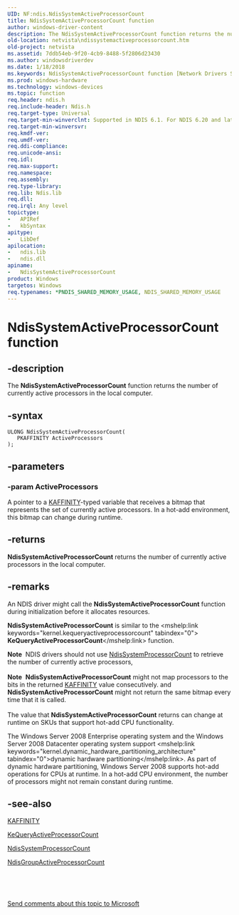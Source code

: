 ```yaml
---
UID: NF:ndis.NdisSystemActiveProcessorCount
title: NdisSystemActiveProcessorCount function
author: windows-driver-content
description: The NdisSystemActiveProcessorCount function returns the number of currently active processors in the local computer.
old-location: netvista\ndissystemactiveprocessorcount.htm
old-project: netvista
ms.assetid: 7ddb54eb-9f20-4cb9-8488-5f2806d23430
ms.author: windowsdriverdev
ms.date: 1/18/2018
ms.keywords: NdisSystemActiveProcessorCount function [Network Drivers Starting with Windows Vista], ndis/NdisSystemActiveProcessorCount, netvista.ndissystemactiveprocessorcount, ndis_sysinfo_ref_f69290a6-03f9-4fe8-bc02-6f58a650fa00.xml, NdisSystemActiveProcessorCount
ms.prod: windows-hardware
ms.technology: windows-devices
ms.topic: function
req.header: ndis.h
req.include-header: Ndis.h
req.target-type: Universal
req.target-min-winverclnt: Supported in NDIS 6.1. For NDIS 6.20 and later, use NdisGroupActiveProcessorCount instead.
req.target-min-winversvr: 
req.kmdf-ver: 
req.umdf-ver: 
req.ddi-compliance: 
req.unicode-ansi: 
req.idl: 
req.max-support: 
req.namespace: 
req.assembly: 
req.type-library: 
req.lib: Ndis.lib
req.dll: 
req.irql: Any level
topictype: 
-	APIRef
-	kbSyntax
apitype: 
-	LibDef
apilocation: 
-	ndis.lib
-	ndis.dll
apiname: 
-	NdisSystemActiveProcessorCount
product: Windows
targetos: Windows
req.typenames: *PNDIS_SHARED_MEMORY_USAGE, NDIS_SHARED_MEMORY_USAGE
---
```


# NdisSystemActiveProcessorCount function


## -description


The 
  <b>NdisSystemActiveProcessorCount</b> function returns the number of currently active processors in the
  local computer.


## -syntax


````
ULONG NdisSystemActiveProcessorCount(
   PKAFFINITY ActiveProcessors
);
````


## -parameters




### -param ActiveProcessors

A pointer to a 
     <a href="https://msdn.microsoft.com/library/windows/hardware/ff551830">KAFFINITY</a>-typed variable that receives a bitmap
     that represents the set of currently active processors. In a hot-add environment, this bitmap can change
     during runtime.


## -returns


<b>NdisSystemActiveProcessorCount</b> returns the number of currently active processors in the local
     computer.



## -remarks


An NDIS driver might call the 
    <b>NdisSystemActiveProcessorCount</b> function during initialization before it allocates resources.

<b>NdisSystemActiveProcessorCount</b> is similar to the 
    <mshelp:link keywords="kernel.kequeryactiveprocessorcount" tabindex="0"><b>
    KeQueryActiveProcessorCount</b></mshelp:link> function.
<div class="alert"><b>Note</b>  NDIS drivers should not use 
    <a href="..\ndis\nf-ndis-ndissystemprocessorcount.md">NdisSystemProcessorCount</a> to
    retrieve the number of currently active processors,</div><div> </div><div class="alert"><b>Note</b>  <b>NdisSystemActiveProcessorCount</b> might not map processors to the bits in the returned 
    <a href="https://msdn.microsoft.com/library/windows/hardware/ff551830">KAFFINITY</a> value consecutively. and 
    <b>NdisSystemActiveProcessorCount</b> might not return the same bitmap every time that it is
    called.</div><div> </div>The value that 
    <b>NdisSystemActiveProcessorCount</b> returns can change at runtime on SKUs that support hot-add CPU
    functionality.

The Windows Server 2008 Enterprise operating system and the Windows Server 2008 Datacenter operating
    system support 
    <mshelp:link keywords="kernel.dynamic_hardware_partitioning_architecture" tabindex="0">dynamic hardware
    partitioning</mshelp:link>. As part of dynamic hardware partitioning, Windows Server 2008 supports hot-add
    operations for CPUs at runtime. In a hot-add CPU environment, the number of processors might not remain
    constant during runtime.



## -see-also

<a href="https://msdn.microsoft.com/library/windows/hardware/ff551830">KAFFINITY</a>

<a href="..\wdm\nf-wdm-kequeryactiveprocessorcount.md">KeQueryActiveProcessorCount</a>

<a href="..\ndis\nf-ndis-ndissystemprocessorcount.md">NdisSystemProcessorCount</a>

<a href="..\ndis\nf-ndis-ndisgroupactiveprocessorcount.md">NdisGroupActiveProcessorCount</a>

 

 

<a href="mailto:wsddocfb@microsoft.com?subject=Documentation%20feedback [netvista\netvista]:%20NdisSystemActiveProcessorCount function%20 RELEASE:%20(1/18/2018)&amp;body=%0A%0APRIVACY STATEMENT%0A%0AWe use your feedback to improve the documentation. We don't use your email address for any other purpose, and we'll remove your email address from our system after the issue that you're reporting is fixed. While we're working to fix this issue, we might send you an email message to ask for more info. Later, we might also send you an email message to let you know that we've addressed your feedback.%0A%0AFor more info about Microsoft's privacy policy, see http://privacy.microsoft.com/en-us/default.aspx." title="Send comments about this topic to Microsoft">Send comments about this topic to Microsoft</a>

